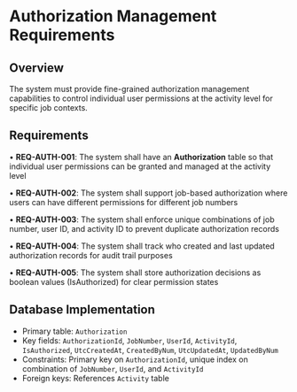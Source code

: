 # Authorization Management Requirements

## Overview
The system must provide fine-grained authorization management capabilities to control individual user permissions at the activity level for specific job contexts.

## Requirements

• **REQ-AUTH-001**: The system shall have an **Authorization** table so that individual user permissions can be granted and managed at the activity level

• **REQ-AUTH-002**: The system shall support job-based authorization where users can have different permissions for different job numbers

• **REQ-AUTH-003**: The system shall enforce unique combinations of job number, user ID, and activity ID to prevent duplicate authorization records

• **REQ-AUTH-004**: The system shall track who created and last updated authorization records for audit trail purposes

• **REQ-AUTH-005**: The system shall store authorization decisions as boolean values (IsAuthorized) for clear permission states

## Database Implementation
- Primary table: `Authorization`
- Key fields: `AuthorizationId`, `JobNumber`, `UserId`, `ActivityId`, `IsAuthorized`, `UtcCreatedAt`, `CreatedByNum`, `UtcUpdatedAt`, `UpdatedByNum`
- Constraints: Primary key on `AuthorizationId`, unique index on combination of `JobNumber`, `UserId`, and `ActivityId`
- Foreign keys: References `Activity` table
